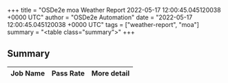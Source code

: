 +++
title = "OSDe2e moa Weather Report 2022-05-17 12:00:45.045120038 +0000 UTC"
author = "OSDe2e Automation"
date = "2022-05-17 12:00:45.045120038 +0000 UTC"
tags = ["weather-report", "moa"]
summary = "<table class=\"summary\"></table>"
+++
## Summary

| Job Name | Pass Rate | More detail |
|----------|-----------|-------------|




